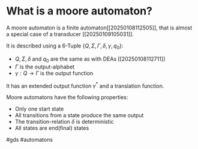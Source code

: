 # What is a moore automaton? 
A moore automaton is a finite automaton[[20250108112505]], that is almost a special case of a transducer [[20250109105031]].

It is described using a 6-Tuple $\{Q,\Sigma, \Gamma, \delta,\gamma,q_0\}$:
- $Q,\Sigma,\delta$ and $q_0$ are the same as with DEAs [[20250108112711]]
- $\Gamma$ is the output-alphabet
- $\gamma: Q \to \Gamma$ is the output function

It has an extended output function $\gamma^\ast$ and a translation function.

Moore automatons have the following properties:
- Only one start state
- All transitions from a state produce the same output
- The transition-relation $\delta$ is deterministic
- All states are end(final) states

#gds #automatons
